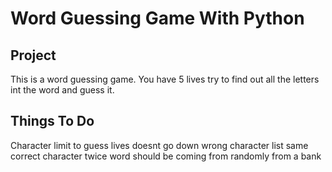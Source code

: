 # Word Guessing Game With Python

## Project
This is a word guessing game. You have 5 lives try to find out all the letters int the word and guess it.

## Things To Do
Character limit to guess
lives doesnt go down
wrong character list
same correct character twice
word should be coming from randomly from a bank




